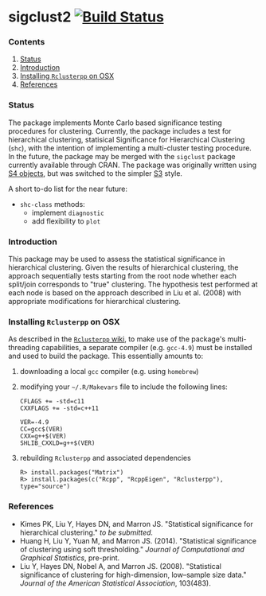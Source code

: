 sigclust2 [![Build Status](https://travis-ci.org/pkimes/sigclust2.svg?branch=master)](https://travis-ci.org/pkimes/sigclust2)
=======================

### Contents
1. [Status](#status)
2. [Introduction](#intro)
3. [Installing `Rclusterpp` on OSX](#rclusterpp)
4. [References](#refs)


### <a name="status"></a> Status
The package implements Monte Carlo based significance testing procedures for
clustering. Currently, the package includes a test for hierarchical clustering,
statisical Significance for Hierarchical Clustering  (`shc`), with the intention of
implementing a multi-cluster testing procedure. In the future, the package may be
merged with the `sigclust` package currently available through CRAN. The package was
originally written using [S4 objects](http://adv-r.had.co.nz/S4.html), but was switched
to the simpler [S3](http://adv-r.had.co.nz/S3.html) style.

A short to-do list for the near future:
* `shc-class` methods:
  * implement `diagnostic`
  * add flexibility to `plot`


### <a name="intro"></a> Introduction
This package may be used to assess the statistical significance in
hierarchical clustering. Given the results of hierarchical clustering,
the approach sequentially tests starting from the root node whether each 
split/join corresponds to "true" clustering. The hypothesis test performed at 
each node is based on the approach described in Liu et al. (2008) with 
appropriate modifications for hierarchical clustering.


### <a name="rclusterpp"></a> Installing `Rclusterpp` on OSX

As described in the [`Rclusterpp` wiki][rcpp], to make use of the package's multi-threading
capabilities, a separate compiler (e.g. `gcc-4.9`)  must be installed and used to build the package. 
This essentially amounts to:

1. downloading a local `gcc` compiler (e.g. using `homebrew`)  
2. modifying your `~/.R/Makevars` file to include the following lines:
    ```{sh}
    CFLAGS += -std=c11
    CXXFLAGS += -std=c++11

    VER=-4.9
    CC=gcc$(VER)
    CXX=g++$(VER)
    SHLIB_CXXLD=g++$(VER)
    ```

3. rebuilding `Rclusterpp` and associated dependencies
    ```{Rconsole}
    R> install.packages("Matrix")
    R> install.packages(c("Rcpp", "RcppEigen", "Rclusterpp"), type="source")
    ```


### <a name="refs"></a> References

* Kimes PK, Liu Y, Hayes DN, and Marron JS. "Statistical significance 
for hierarchical clustering." _to be submitted._
* Huang H, Liu Y, Yuan M, and Marron JS. (2014). "Statistical significance of 
clustering using soft thresholding." _Journal of Computational and Graphical Statistics_, pre-print.
* Liu Y, Hayes DN, Nobel A, and Marron JS. (2008). "Statistical significance of 
clustering for high-dimension, low–sample size data." 
_Journal of the American Statistical Association_, 103(483).


[rcpp]: https://github.com/nolanlab/Rclusterpp/wiki/Getting-Started
